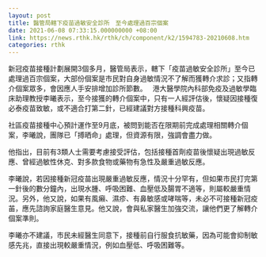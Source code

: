 ```yaml
---
layout: post
title: 醫管局轄下疫苗過敏安全診所　至今處理過百宗個案
date: 2021-06-08 07:33:15.000000000 +08:00
link: https://news.rthk.hk/rthk/ch/component/k2/1594783-20210608.htm
categories: rthk
---
```


新冠疫苗接種計劃展開3個多月，醫管局表示，轄下「疫苗過敏安全診所」至今已處理過百宗個案，大部份個案是市民對自身過敏情況不了解而獲轉介求診；又指轉介個案眾多，會因應人手安排增加診所節數。
 
港大醫學院內科部免疫及過敏學臨床助理教授李曦表示，至今接獲的轉介個案中，只有一人經評估後，懷疑因接種復必泰疫苗致敏，或不適合打第二針，已經建議對方接種科興疫苗。

社區疫苗接種中心預計運作至9月底，被問到能否在限期前完成處理相關轉介個案，李曦說，團隊已「搏晒命」處理，但資源有限，強調會盡力做。

他指出，目前有3類人士需要考慮接受評估，包括接種首劑疫苗後懷疑出現過敏反應、曾經過敏性休克、對多款食物或藥物有急性及嚴重過敏反應。

李曦說，若因接種新冠疫苗出現嚴重過敏反應，情況十分罕有，但如果市民打完第一針後的數分鐘內，出現水腫、呼吸困難、血壓低及腸胃不適等，則屬較嚴重情況。另外，他又說，如果有風癩、濕疹、有鼻敏感或哮喘等，未必不可接種新冠疫苖，應先諮詢家庭醫生意見。他又說，會與私家醫生加強交流，讓他們更了解轉介個案準則。

李曦亦不建議，市民未經醫生同意下，接種前自行服食抗敏藥，因為可能會抑制敏感先兆，直接出現較嚴重情況，例如血壓低、呼吸困難等。
